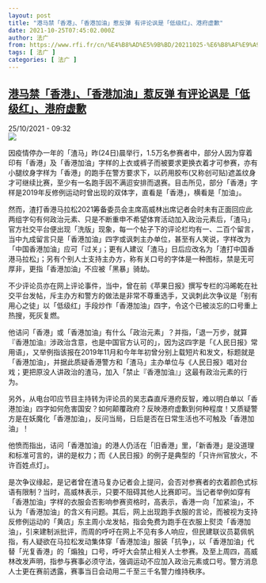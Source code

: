 ```yaml
---
layout: post
title: "港马禁「香港」、「香港加油」惹反弹 有评论讽是「低级红」、港府虚歉"
date: 2021-10-25T07:45:02.000Z
author: 法广
from: https://www.rfi.fr/cn/%E4%B8%AD%E5%9B%BD/20211025-%E6%B8%AF%E9%A9%AC%E7%A6%81-%E9%A6%99%E6%B8%AF-%E9%A6%99%E6%B8%AF%E5%8A%A0%E6%B2%B9-%E6%83%B9%E5%8F%8D%E5%BC%B9-%E6%9C%89%E8%AF%84%E8%AE%BA%E8%AE%BD%E6%98%AF-%E4%BD%8E%E7%BA%A7%E7%BA%A2-%E6%B8%AF%E5%BA%9C%E8%99%9A%E6%AD%89
tags: [ 法广 ]
categories: [ 法广 ]
---
```

<!--1635147902000-->
[港马禁「香港」、「香港加油」惹反弹 有评论讽是「低级红」、港府虚歉](https://www.rfi.fr/cn/%E4%B8%AD%E5%9B%BD/20211025-%E6%B8%AF%E9%A9%AC%E7%A6%81-%E9%A6%99%E6%B8%AF-%E9%A6%99%E6%B8%AF%E5%8A%A0%E6%B2%B9-%E6%83%B9%E5%8F%8D%E5%BC%B9-%E6%9C%89%E8%AF%84%E8%AE%BA%E8%AE%BD%E6%98%AF-%E4%BD%8E%E7%BA%A7%E7%BA%A2-%E6%B8%AF%E5%BA%9C%E8%99%9A%E6%AD%89)
------

<div>
<div>25/10/2021 - 09:32</div><img src="https://s.rfi.fr/media/display/4c334d14-3565-11ec-9d58-005056a97e36/hk-3133.jpg"><div >                    <p>因疫情停办一年的「渣马」昨(24日)晨举行，1.5万名参赛者中，部分人因为穿着印有「香港」及「香港加油」字样的上衣或裤子而被要求更换衣着才可参赛，亦有小腿纹身字样为「香港」的跑手在警方要求下，以药用胶布(又称创可贴)遮盖纹身才可继续比赛，至少有一名跑手因不满迢安排而退赛。目击所见，部分「香港」字样是2019年反修例运动时曾出现的双体字，直看是「香港」，横看是「加油」。</p><p>然而，渣打香港马拉松2021筹备委员会主席高威林出席记者会时未有正面回应此两组字句有何政治元素、只是不断重申不希望体育活动加入政治元素后，「渣马」官方社交平台便出现「洗版」现象，每一个帖子下的评论栏均有一、二百个留言，当中九成留言只是「香港加油」四字或讽刺主办单位，甚至有人笑说，字样改为「中国香港加油」应可「过关」；更有人建议「渣马」日后应改名为「渣打中国香港马拉松」；另有个别人士支持主办方，称有关口号的字体是一种图标，禁是无可厚非，更指「香港加油」不应被「黑暴」骑劫。</p><p>不少评论员亦在网上评论事件，当中，曾在前《苹果日报》撰写专栏的冯晞乾在社交平台发帖，斥主办方和警方的做法是非常不尊重选手，又讽刺此次争议是「别有用心之徒」以「低级红」手段炒作「香港加油」四字，令这个已被淡忘的口号重上热搜，死灰复燃。</p><p>他诘问「香港」或「香港加油」有什么「政治元素」？并指，「退一万步，就算『香港加油』涉政治含意，也是中国官方认可的」，因为这四字是「《人民日报》常用语」，又举例指该报在2019年11月和今年年初曾分别上载短片和发文，标题就是「香港加油」，并据此质疑香港警方和「渣马」主办单位与《人民日报》唱对台戏；更把原没人讲政治的渣马，加入「禁止『香港加油』」这最有政治元素的行为。</p><p>另外，从电台叩应节目主持转为评论员的吴志森直斥港府反智，难以明白单以「香港加油」四字如何危害国安？如何颠覆政府？反映港府虚歉到何种程度！又质疑警方是在妖魔化「香港加油」，反问当局，日后是否在日常生活也不可触及「香港加油」！</p><p>他愤而指出，诘问「香港加油」的港人仍活在「旧香港」里，「新香港」是没道理和标准可言的，讲的是权力；而《人民日报》的例子是典型的「只许州官放火，不许百姓点灯」。</p><p>是次争议缘起，是记者曾在渣马复办记者会上提问，会否对参赛者的衣着颜色式标语有限制？当时，高威林表示，只要不阻碍其他人比赛即可。当记者举例如穿有「香港加油」字样的衣服会否影响参赛资格时，高表示，香港一向「加紧油」，不认为「香港加油」的含义有问题。其后，网上出现跑手衣服的言论，而被视为支持反修例运动的「黄店」东主周小龙发帖，指会免费为跑手在衣服上熨烫「香港加油」，引来建制派批评，而周的呼吁在网上不见有多人响应，但民建联议员葛佩帆指，有人疑欲在马拉松发动集体穿「香港加油」服装「抗争」，以「香港加油」代替「光复香港」的「煽独」口号，呼吁大会禁止相关人士参赛。及至上周四，高威林改发声明，指参与赛事必须守法，强调运动不应加入政治元素或口号。警方消息人士更在赛前透露，赛事当日会动用二千至三千名警力维持秩序。</p>                                            <div data-selfpromo-newsletter>    </div>    <div data-selfpromo-app>    </div>                </div>
</div>
